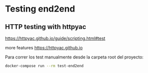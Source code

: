 # Testing end2end

## HTTP testing with httpyac

https://httpyac.github.io/guide/scripting.html#test

more features https://httpyac.github.io


Para correr los test manualmente desde la carpeta root del proyecto:
```sh
docker-compose run --rm test-end2end
```